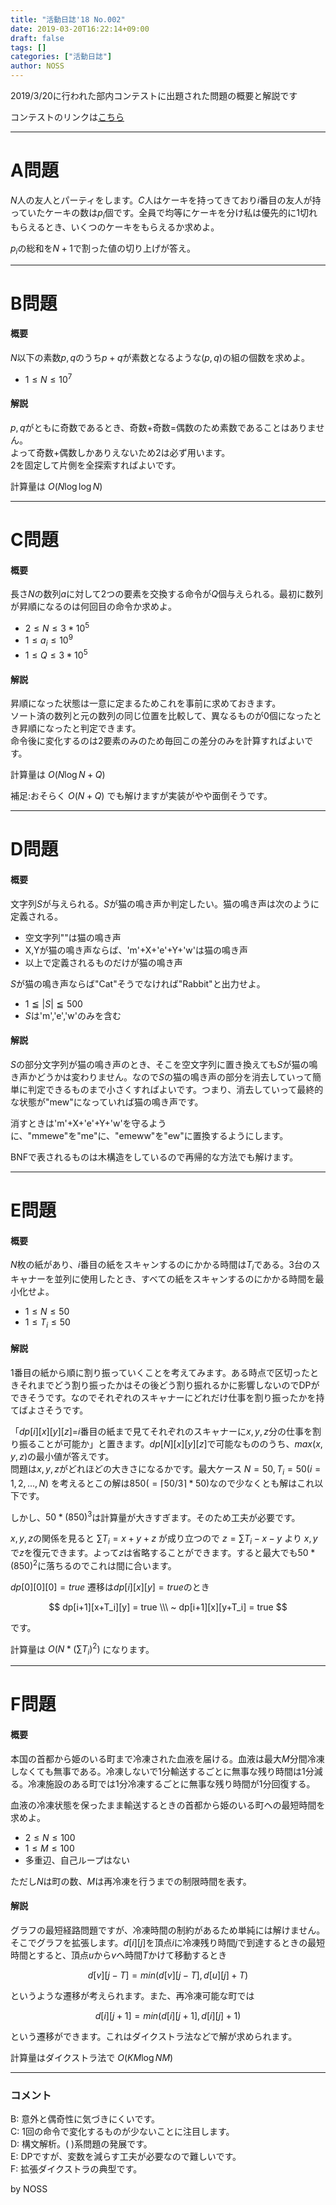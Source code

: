 ```yaml
---
title: "活動日誌'18 No.002"
date: 2019-03-20T16:22:14+09:00
draft: false
tags: []
categories: ["活動日誌"]
author: NOSS
---
```


2019/3/20に行われた部内コンテストに出題された問題の概要と解説です

<!--more-->

コンテストのリンクは[こちら](https://onlinejudge.u-aizu.ac.jp/beta/room.html#YNUCPC_044)

---

# A問題

$N$人の友人とパーティをします。$C$人はケーキを持ってきており$i$番目の友人が持っていたケーキの数は$p_i$個です。全員で均等にケーキを分け私は優先的に$1$切れもらえるとき、いくつのケーキをもらえるか求めよ。

$p_i$の総和を$N+1$で割った値の切り上げが答え。

---

# B問題

#### 概要

$N$以下の素数$p,q$のうち$p+q$が素数となるような$(p,q)$の組の個数を求めよ。

- $1 \le N \le 10^7$

#### 解説

$p,q$がともに奇数であるとき、奇数+奇数=偶数のため素数であることはありません。  
よって奇数+偶数しかありえないため$2$は必ず用います。  
$2$を固定して片側を全探索すればよいです。

計算量は $O(N \log \log N)$

---

# C問題

#### 概要

長さ$N$の数列$a$に対して$2$つの要素を交換する命令が$Q$個与えられる。最初に数列が昇順になるのは何回目の命令か求めよ。

- $2 \le N \le 3*10^5$
- $1 \le a_i \le 10^9$
- $1 \le Q \le 3*10^5$

#### 解説

昇順になった状態は一意に定まるためこれを事前に求めておきます。  
ソート済の数列と元の数列の同じ位置を比較して、異なるものが$0$個になったとき昇順になったと判定できます。  
命令後に変化するのは$2$要素のみのため毎回この差分のみを計算すればよいです。

計算量は $O(N \log N + Q)$

補足:おそらく $O(N + Q)$ でも解けますが実装がやや面倒そうです。

---

# D問題

#### 概要

文字列$S$が与えられる。$S$が猫の鳴き声か判定したい。猫の鳴き声は次のように定義される。

- 空文字列""は猫の鳴き声
- X,Yが猫の鳴き声ならば、'm'+X+'e'+Y+'w'は猫の鳴き声
- 以上で定義されるものだけが猫の鳴き声

$S$が猫の鳴き声ならば"Cat"そうでなければ"Rabbit"と出力せよ。

- $1 ≦ |S| ≦ 500$
- $S$は'm','e','w'のみを含む

#### 解説

$S$の部分文字列が猫の鳴き声のとき、そこを空文字列に置き換えても$S$が猫の鳴き声かどうかは変わりません。なので$S$の猫の鳴き声の部分を消去していって簡単に判定できるものまで小さくすればよいです。つまり、消去していって最終的な状態が"mew"になっていれば猫の鳴き声です。

消すときは'm'+X+'e'+Y+'w'を守るように、"mmewe"を"me"に、"emeww"を"ew"に置換するようにします。

BNFで表されるものは木構造をしているので再帰的な方法でも解けます。

---

# E問題

#### 概要

$N$枚の紙があり、$i$番目の紙をスキャンするのにかかる時間は$T_i$である。3台のスキャナーを並列に使用したとき、すべての紙をスキャンするのにかかる時間を最小化せよ。

- $1 \le N \le 50$
- $1 \le T_i \le 50$

#### 解説

1番目の紙から順に割り振っていくことを考えてみます。ある時点で区切ったときそれまでどう割り振ったかはその後どう割り振れるかに影響しないのでDPができそうです。なのでそれぞれのスキャナーにどれだけ仕事を割り振ったかを持てばよさそうです。

「$dp[i][x][y][z]$=$i$番目の紙まで見てそれぞれのスキャナーに$x,y,z$分の仕事を割り振ることが可能か」と置きます。$dp[N][x][y][z]$で可能なもののうち、$max(x,y,z)$の最小値が答えです。  
問題は$x,y,z$がどれほどの大きさになるかです。最大ケース $N=50,T_i=50(i=1,2,...,N)$ を考えるとこの解は$850(= \lceil 50 / 3 \rceil * 50)$なので少なくとも解はこれ以下です。

しかし、$50*(850)^3$は計算量が大きすぎます。そのため工夫が必要です。

$x,y,z$の関係を見ると $\sum T_i = x + y + z$ が成り立つので $z = \sum T_i - x - y$ より $x,y$ で$z$を復元できます。よって$z$は省略することができます。すると最大でも$50*(850)^2$に落ちるのでこれは間に合います。

$dp[0][0][0] = true$ 遷移は$dp[i][x][y] = true$のとき

$$
dp[i+1][x+T_i][y] = true \\\ ~
dp[i+1][x][y+T_i] = true
$$

です。

計算量は $O (N* (\sum T_i)^2)$ になります。

---

# F問題

#### 概要

本国の首都から姫のいる町まで冷凍された血液を届ける。血液は最大$M$分間冷凍しなくても無事である。冷凍しないで1分輸送するごとに無事な残り時間は$1$分減る。冷凍施設のある町では$1$分冷凍するごとに無事な残り時間が$1$分回復する。

血液の冷凍状態を保ったまま輸送するときの首都から姫のいる町への最短時間を求めよ。

- $2 \le N \le 100$
- $1 \le M \le 100$
- 多重辺、自己ループはない

ただし$N$は町の数、$M$は再冷凍を行うまでの制限時間を表す。

#### 解説

グラフの最短経路問題ですが、冷凍時間の制約があるため単純には解けません。  
そこでグラフを拡張します。$d[i][j]$を頂点$i$に冷凍残り時間$j$で到達するときの最短時間とすると、頂点$u$から$v$へ時間$T$かけて移動するとき

$$
d[v][j-T] = min(d[v][j-T], d[u][j] + T)
$$

というような遷移が考えられます。また、再冷凍可能な町では

$$
d[i][j+1] = min(d[i][j+1], d[i][j] + 1)
$$

という遷移ができます。これはダイクストラ法などで解が求められます。

計算量はダイクストラ法で $O(KM \log NM)$

---

### コメント

B: 意外と偶奇性に気づきにくいです。  
C: 1回の命令で変化するものが少ないことに注目します。  
D: 構文解析。( )系問題の発展です。  
E: DPですが、変数を減らす工夫が必要なので難しいです。  
F: 拡張ダイクストラの典型です。  

by NOSS
